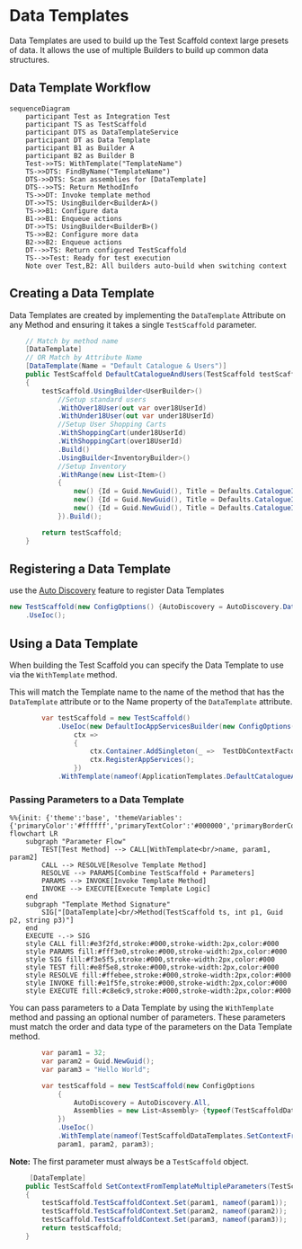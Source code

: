 # Data Templates

Data Templates are used to build up the Test Scaffold context large presets of data.
It allows the use of multiple Builders to build up common data structures.

## Data Template Workflow

```mermaid
sequenceDiagram
    participant Test as Integration Test
    participant TS as TestScaffold
    participant DTS as DataTemplateService
    participant DT as Data Template
    participant B1 as Builder A
    participant B2 as Builder B
    Test->>TS: WithTemplate("TemplateName")
    TS->>DTS: FindByName("TemplateName")
    DTS->>DTS: Scan assemblies for [DataTemplate]
    DTS-->>TS: Return MethodInfo
    TS->>DT: Invoke template method
    DT->>TS: UsingBuilder<BuilderA>()
    TS->>B1: Configure data
    B1->>B1: Enqueue actions
    DT->>TS: UsingBuilder<BuilderB>()
    TS->>B2: Configure more data
    B2->>B2: Enqueue actions
    DT-->>TS: Return configured TestScaffold
    TS-->>Test: Ready for test execution
    Note over Test,B2: All builders auto-build when switching context
```


## Creating a Data Template

Data Templates are created by implementing the `DataTemplate` Attribute on any Method and ensuring it takes a single `TestScaffold` parameter.
```csharp
    // Match by method name
    [DataTemplate]
    // OR Match by Attribute Name
    [DataTemplate(Name = "Default Catalogue & Users")]
    public TestScaffold DefaultCatalogueAndUsers(TestScaffold testScaffold)
    {
        testScaffold.UsingBuilder<UserBuilder>()
            //Setup standard users
            .WithOver18User(out var over18UserId)
            .WithUnder18User(out var under18UserId)
            //Setup User Shopping Carts
            .WithShoppingCart(under18UserId)
            .WithShoppingCart(over18UserId)
            .Build()
            .UsingBuilder<InventoryBuilder>()
            //Setup Inventory
            .WithRange(new List<Item>()
            {
                new() {Id = Guid.NewGuid(), Title = Defaults.CatalogueItems.Minions, Price = 21},
                new() {Id = Guid.NewGuid(), Title = Defaults.CatalogueItems.Avengers, Price = 24},
                new() {Id = Guid.NewGuid(), Title = Defaults.CatalogueItems.DeadPool, Price = 14, AgeRestriction = 15}
            }).Build();

        return testScaffold;
    }
```
## Registering a Data Template
use the [Auto Discovery](../config-options) feature to register Data Templates

```csharp
new TestScaffold(new ConfigOptions() {AutoDiscovery = AutoDiscovery.DataTemplates})
    .UseIoc();
```

## Using a Data Template
When building the Test Scaffold you can specify the Data Template to use via the `WithTemplate` method.

This will match the Template name to the name of the method that has the `DataTemplate` attribute or to the Name property of the `DataTemplate` attribute.

```csharp
        var testScaffold = new TestScaffold()
            .UseIoc(new DefaultIocAppServicesBuilder(new ConfigOptions(){ AutoDiscovery = AutoDiscovery.DataTemplates}),
                ctx =>
                {
                    ctx.Container.AddSingleton(_ =>  TestDbContextFactory.Create());
                    ctx.RegisterAppServices();
                })
            .WithTemplate(nameof(ApplicationTemplates.DefaultCatalogueAndUsers));
```

### Passing Parameters to a Data Template

```mermaid
%%{init: {'theme':'base', 'themeVariables': {'primaryColor':'#ffffff','primaryTextColor':'#000000','primaryBorderColor':'#000000','lineColor':'#000000','secondaryColor':'#f0f0f0','tertiaryColor':'#ffffff'}}}%%
flowchart LR
    subgraph "Parameter Flow"
        TEST[Test Method] --> CALL[WithTemplate<br/>name, param1, param2]
        CALL --> RESOLVE[Resolve Template Method]
        RESOLVE --> PARAMS[Combine TestScaffold + Parameters]
        PARAMS --> INVOKE[Invoke Template Method]
        INVOKE --> EXECUTE[Execute Template Logic]
    end
    subgraph "Template Method Signature"
        SIG["[DataTemplate]<br/>Method(TestScaffold ts, int p1, Guid p2, string p3)"]
    end
    EXECUTE -.-> SIG
    style CALL fill:#e3f2fd,stroke:#000,stroke-width:2px,color:#000
    style PARAMS fill:#fff3e0,stroke:#000,stroke-width:2px,color:#000
    style SIG fill:#f3e5f5,stroke:#000,stroke-width:2px,color:#000
    style TEST fill:#e8f5e8,stroke:#000,stroke-width:2px,color:#000
    style RESOLVE fill:#ffebee,stroke:#000,stroke-width:2px,color:#000
    style INVOKE fill:#e1f5fe,stroke:#000,stroke-width:2px,color:#000
    style EXECUTE fill:#c8e6c9,stroke:#000,stroke-width:2px,color:#000
```

You can pass parameters to a Data Template by using the `WithTemplate` method and passing an optional number of parameters.
These parameters must match the order and data type of the parameters on the Data Template method.

```csharp
        var param1 = 32;
        var param2 = Guid.NewGuid();
        var param3 = "Hello World";

        var testScaffold = new TestScaffold(new ConfigOptions
            {
                AutoDiscovery = AutoDiscovery.All,
                Assemblies = new List<Assembly> {typeof(TestScaffoldDataTemplates).Assembly}
            })
            .UseIoc()
            .WithTemplate(nameof(TestScaffoldDataTemplates.SetContextFromTemplateMultipleParameters),
            param1, param2, param3);
```

**Note:** The first parameter must always be a `TestScaffold` object.

```csharp
     [DataTemplate]
    public TestScaffold SetContextFromTemplateMultipleParameters(TestScaffold testScaffold, int param1, Guid param2, string param3)
    {
        testScaffold.TestScaffoldContext.Set(param1, nameof(param1));
        testScaffold.TestScaffoldContext.Set(param2, nameof(param2));
        testScaffold.TestScaffoldContext.Set(param3, nameof(param3));
        return testScaffold;
    }
```
